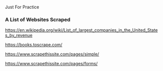 Just For Practice 

### A List of Websites Scraped 

https://en.wikipedia.org/wiki/List_of_largest_companies_in_the_United_States_by_revenue


https://books.toscrape.com/


https://www.scrapethissite.com/pages/simple/


https://www.scrapethissite.com/pages/forms/
